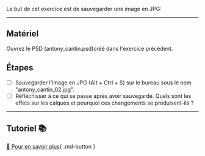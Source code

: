 Le but de cet exercice est de sauvegarder une image en JPG:   
<style>.md-footer{display:none;}</style>
***  

## Matériel
Ouvrez le PSD (antony_cantin.psd)créé dans l'exercice précédent. 


## Étapes

- [ ] Sauvegarder l'image en JPG (Alt + Ctrl + S) sur le bureau sous le nom "antony_cantin_02.jpg".
- [ ] Réfléchisser à ce qui se passe après avoir sauvegardé. Quels sont les effets sur les calques et pourquoi ces changements se produisent-ils ?

***  
## Tutoriel 📚
[📖 Pour en savoir plus](https://uqam-my.sharepoint.com/:v:/g/personal/lavoie-pilote_francoise_uqam_ca/EcavsLtE0Y5Pk3GMxsWD-ssBC9P1z57Dx9FekQbGze7_8g?nav=eyJyZWZlcnJhbEluZm8iOnsicmVmZXJyYWxBcHAiOiJPbmVEcml2ZUZvckJ1c2luZXNzIiwicmVmZXJyYWxBcHBQbGF0Zm9ybSI6IldlYiIsInJlZmVycmFsTW9kZSI6InZpZXciLCJyZWZlcnJhbFZpZXciOiJNeUZpbGVzTGlua0NvcHkifX0&e=GQke8a){ .md-button }   <br>



